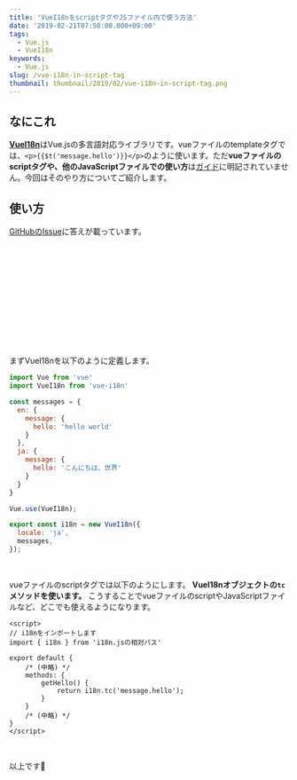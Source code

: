 ```yaml
---
title: 'VueI18nをscriptタグやJSファイル内で使う方法'
date: '2019-02-21T07:50:00.000+09:00'
tags:
  - Vue.js
  - VueI18n
keywords:
  - Vue.js
slug: /vue-i18n-in-script-tag
thumbnail: thumbnail/2019/02/vue-i18n-in-script-tag.png
---
```


## なにこれ 
[**VueI18n**](https://kazupon.github.io/vue-i18n/)はVue.jsの多言語対応ライブラリです。vueファイルのtemplateタグでは、`<p>{{$t('message.hello')}}</p>`のように使います。ただ**vueファイルのscriptタグや、他のJavaScriptファイルでの使い方**は[ガイド](https://kazupon.github.io/vue-i18n/guide/formatting.html)に明記されていません。今回はそのやり方についてご紹介します。



## 使い方

[GitHubのIssue](https://github.com/kazupon/vue-i18n/issues/149)に答えが載っています。

<div class="iframely-embed"><div class="iframely-responsive" style="height: 168px; padding-bottom: 0;"><a href="https://github.com/kazupon/vue-i18n/issues/149" data-iframely-url="//cdn.iframe.ly/GvV4JME"></a></div></div>
<br/>

まずVueI18nを以下のように定義します。

```javascript:title=i18n.js
import Vue from 'vue'
import VueI18n from 'vue-i18n'

const messages = {
  en: {
    message: {
      hello: 'hello world'
    }
  },
  ja: {
    message: {
      hello: 'こんにちは、世界'
    }
  }
}

Vue.use(VueI18n);

export const i18n = new VueI18n({
  locale: 'ja',
  messages,
});
```
<br/>


vueファイルのscriptタグでは以下のようにします。
**VueI18nオブジェクトの`tc`メソッドを使います。**
こうすることでvueファイルのscriptやJavaScriptファイルなど、どこでも使えるようになります。


```javascript{2-3,9}:title=vueファイルのscriptタグ
<script>
// i18nをインポートします
import { i18n } from 'i18n.jsの相対パス'

export default {
    /* (中略) */
    methods: {
        getHello() {
            return i18n.tc('message.hello');
        }    
    }
    /* (中略) */
}
</script>
```
<br/>


以上です🍅